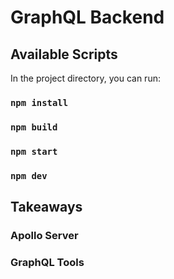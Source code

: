 # GraphQL Backend

## Available Scripts

In the project directory, you can run:

### `npm install`

### `npm build`

### `npm start`

### `npm dev`

## Takeaways

### Apollo Server

### GraphQL Tools
